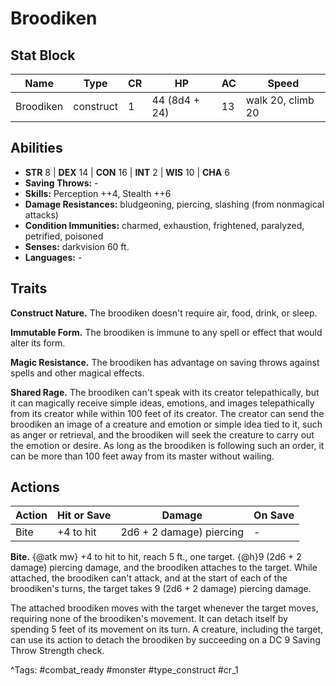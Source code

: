 # Broodiken

## Stat Block

| Name | Type | CR | HP | AC | Speed |
|------|------|----|----|----|-------|
| Broodiken | construct | 1 | 44 (8d4 + 24) | 13 | walk 20, climb 20 |

## Abilities

- **STR** 8 | **DEX** 14 | **CON** 16 | **INT** 2 | **WIS** 10 | **CHA** 6
- **Saving Throws:** -  
- **Skills:** Perception ++4, Stealth ++6  
- **Damage Resistances:** bludgeoning, piercing, slashing (from nonmagical attacks)  
- **Condition Immunities:** charmed, exhaustion, frightened, paralyzed, petrified, poisoned  
- **Senses:** darkvision 60 ft.  
- **Languages:** -

## Traits

**Construct Nature.** The broodiken doesn't require air, food, drink, or sleep.

**Immutable Form.** The broodiken is immune to any spell or effect that would alter its form.

**Magic Resistance.** The broodiken has advantage on saving throws against spells and other magical effects.

**Shared Rage.** The broodiken can't speak with its creator telepathically, but it can magically receive simple ideas, emotions, and images telepathically from its creator while within 100 feet of its creator. The creator can send the broodiken an image of a creature and emotion or simple idea tied to it, such as anger or retrieval, and the broodiken will seek the creature to carry out the emotion or desire. As long as the broodiken is following such an order, it can be more than 100 feet away from its master without wailing.


## Actions

| Action | Hit or Save | Damage | On Save |
|--------|--------------|--------|----------|
| Bite | +4 to hit | 2d6 + 2 damage) piercing | - |

**Bite.** {@atk mw} +4 to hit to hit, reach 5 ft., one target. {@h}9 (2d6 + 2 damage) piercing damage, and the broodiken attaches to the target. While attached, the broodiken can't attack, and at the start of each of the broodiken's turns, the target takes 9 (2d6 + 2 damage) piercing damage.

The attached broodiken moves with the target whenever the target moves, requiring none of the broodiken's movement. It can detach itself by spending 5 feet of its movement on its turn. A creature, including the target, can use its action to detach the broodiken by succeeding on a DC 9 Saving Throw Strength check.


^Tags: #combat_ready #monster #type_construct #cr_1